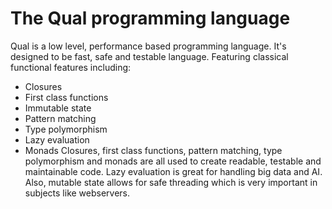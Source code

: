 # The Qual programming language

Qual is a low level, performance based programming language. It's designed to be fast, safe and testable language. Featuring classical functional features including:
* Closures
* First class functions
* Immutable state
* Pattern matching
* Type polymorphism
* Lazy evaluation
* Monads
Closures, first class functions, pattern matching, type polymorphism and monads are all used to create readable, testable and maintainable code. Lazy evaluation is great for handling big data and AI. Also, mutable state allows for safe threading which is very important in subjects like webservers.
